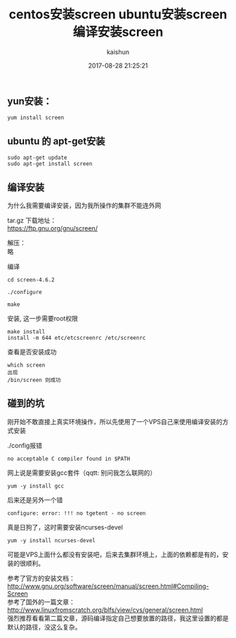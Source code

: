 ﻿---
title: centos安装screen ubuntu安装screen 编译安装screen
date: 2017-08-28 21:25:21
tags: [linux]
categories: [linux]
author: kaishun
id: 100
permalink: linux-screen-install
---

## yun安装：  
```
yum install screen  
```
## ubuntu 的 apt-get安装  
```
sudo apt-get update
sudo apt-get install screen
```
<!-- more -->
## 编译安装 
为什么我需要编译安装，因为我所操作的集群不能连外网  

tar.gz 下载地址：  
https://ftp.gnu.org/gnu/screen/  

解压：  
略

编译   
```
cd screen-4.6.2

./configure  

make  

```
安装, 这一步需要root权限  
```
make install  
install -m 644 etc/etcscreenrc /etc/screenrc
```
查看是否安装成功  
```
which screen  
出现  
/bin/screen 则成功
```

## 碰到的坑  
刚开始不敢直接上真实环境操作，所以先使用了一个VPS自己来使用编译安装的方式安装  

./config报错  
```
no acceptable C compiler found in $PATH
```
网上说是需要安装gcc套件（qqtt: 别问我怎么联网的）  
```
yum -y install gcc
```

后来还是另外一个错  
```
configure: error: !!! no tgetent - no screen  
```
真是日狗了，这时需要安装ncurses-devel  
```
yum -y install ncurses-devel
```
可能是VPS上面什么都没有安装吧，后来去集群环境上，上面的依赖都是有的，安装的很顺利。  



参考了官方的安装文档：  
http://www.gnu.org/software/screen/manual/screen.html#Compiling-Screen  
参考了国外的一篇文章： http://www.linuxfromscratch.org/blfs/view/cvs/general/screen.html  
强烈推荐看看第二篇文章，源码编译指定自己想要放置的路径，我这里设置的都是默认的路径，没这么复杂。  


